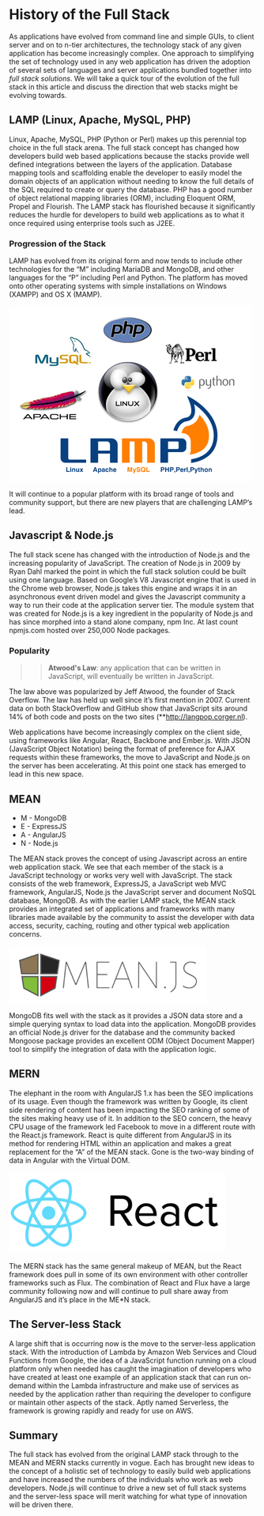 # History of the Full Stack
As applications have evolved from command line and simple GUIs, to client server and on to n-tier architectures, the technology stack of any given application has become increasingly complex. One approach to simplifying the set of technology used in any web application has driven the adoption of several sets of languages and server applications bundled together into *full stack solutions*. We will take a quick tour of the evolution of the full stack in this article and discuss the direction that web stacks might be evolving towards.

## LAMP (Linux, Apache, MySQL, PHP)
Linux, Apache, MySQL, PHP (Python or Perl) makes up this perennial top choice in the full stack arena. The full stack concept has changed how developers build web based applications because the stacks provide well defined integrations between the layers of the application. Database mapping tools and scaffolding enable the developer to easily model the domain objects of an application without needing to know the full details of the SQL required to create or query the database. PHP has a good number of object relational mapping libraries (ORM), including Eloquent ORM, Propel and Flourish. The LAMP stack has flourished because it significantly reduces the hurdle for developers to build web applications as to what it once required using enterprise tools such as J2EE.

### Progression of the Stack
LAMP has evolved from its original form and now tends to include  other technologies for the “M” including MariaDB and MongoDB, and other languages for the “P” including Perl and Python. The platform has moved onto other operating systems with simple installations on Windows (XAMPP) and OS X (MAMP). 

![](https://raw.githubusercontent.com/darrellpratt/writings/master/lampstack.png)

It will continue to a popular platform with its broad range of tools and community support, but there are new players that are challenging LAMP’s lead.

## Javascript & Node.js
The full stack scene has changed with the introduction of Node.js and the increasing popularity of JavaScript. The creation of Node.js in 2009 by Ryan Dahl marked the point in which the full stack solution could be built using one language. Based on Google’s V8 Javascript engine that is used in the Chrome web browser, Node.js takes this engine and wraps it in an asynchronous event driven model and gives the Javascript community a way to run their code at the application server tier. The module system that was created for Node.js is a key ingredient in the popularity of Node.js and has since morphed into a stand alone company, npm Inc. At last count npmjs.com hosted over 250,000 Node packages.

### Popularity 

>> **Atwood's Law**: any application that can be written in JavaScript, will eventually be written in JavaScript.

The law above was popularized by Jeff Atwood, the founder of Stack Overflow. The law has held up well since it’s first mention in 2007.  Current data on both StackOverflow and GitHub show that JavaScript sits around 14% of both code and posts on the two sites (**http://langpop.corger.nl).

Web applications have become increasingly complex on the client side, using frameworks like Angular, React, Backbone and Ember.js.  With JSON (JavaScript Object Notation) being the format of preference for AJAX requests within these frameworks, the move to JavaScript and Node.js on the server has been accelerating. At this point one stack has emerged to lead in this new space.

## MEAN
- M - MongoDB
- E - ExpressJS
- A - AngularJS
- N - Node.js

The MEAN stack proves the concept of using Javascript across an entire web application stack. We see that each member of the  stack is a JavaScript technology or works very well with JavaScript. The stack consists of the web framework, ExpressJS, a JavaScript web MVC framework, AngularJS, Node.js the JavaScript server and document NoSQL database, MongoDB. As with the earlier LAMP stack, the MEAN stack provides an integrated set of applications and frameworks with many libraries made available by the community to assist the developer with data access, security, caching, routing and other typical web application concerns.

![](https://raw.githubusercontent.com/darrellpratt/writings/master/meanstack.png)

MongoDB fits well with the stack as it provides a JSON data store and a simple querying syntax to load data into the application. MongoDB provides an official Node.js driver for the database and the community backed Mongoose package provides an excellent ODM (Object Document Mapper) tool to simplify the integration of data with the application logic.

## MERN
The elephant in the room with AngularJS 1.x has been the SEO implications of its usage. Even though the framework was written by Google, its client side rendering of content has been impacting the SEO ranking of some of the sites making heavy use of it. In addition to the SEO concern, the heavy CPU usage of the framework led Facebook to move in a different route with the React.js framework. React is quite different from AngularJS in its method for rendering HTML within  an application and makes a great replacement for the “A” of the MEAN stack. Gone is the two-way binding of data in Angular with the Virtual DOM.

![](https://raw.githubusercontent.com/darrellpratt/writings/master/reactlogo.png)

The MERN stack has the same general makeup of MEAN, but the React framework does pull in some of its own environment with other controller frameworks such as Flux. The combination of React and Flux have a large community following now and will continue to pull share away from AngularJS and it’s place in the  ME*N stack.

## The Server-less Stack
A large shift that is occurring now is the move to the server-less application stack. With the introduction of Lambda by Amazon Web Services and Cloud Functions from Google, the idea of  a JavaScript function running on a cloud platform only when needed has caught the imagination of developers who have created  at least one example of an application stack that can run on-demand within the Lambda infrastructure and make use of services as needed by the application rather than requiring the developer to configure or maintain other aspects of the stack. Aptly named Serverless, the framework is growing rapidly and ready for use on AWS.

## Summary
The full stack has evolved from the original LAMP stack through to the MEAN and MERN stacks currently in vogue.  Each has brought new ideas to the concept of a holistic set of technology to easily build web applications and have increased the numbers of the individuals who work as web developers. Node.js will continue to drive a new set of full stack systems and the server-less space will merit watching for what type of innovation will be driven there.


